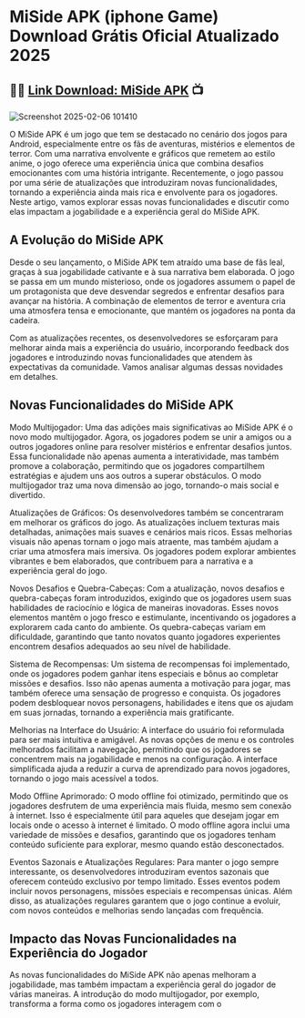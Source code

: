 # MiSide APK (iphone Game) Download Grátis Oficial Atualizado 2025
## 🌈📲 [Link Download: MiSide APK](https://apksil.com/miside-apk/) 📺
![Screenshot 2025-02-06 101410](https://github.com/user-attachments/assets/7596754f-ff11-47af-af4c-eb15f29d5dc1)

O MiSide APK é um jogo que tem se destacado no cenário dos jogos para Android, especialmente entre os fãs de aventuras, mistérios e elementos de terror. Com uma narrativa envolvente e gráficos que remetem ao estilo anime, o jogo oferece uma experiência única que combina desafios emocionantes com uma história intrigante. Recentemente, o jogo passou por uma série de atualizações que introduziram novas funcionalidades, tornando a experiência ainda mais rica e envolvente para os jogadores. Neste artigo, vamos explorar essas novas funcionalidades e discutir como elas impactam a jogabilidade e a experiência geral do MiSide APK.

## A Evolução do MiSide APK
Desde o seu lançamento, o MiSide APK tem atraído uma base de fãs leal, graças à sua jogabilidade cativante e à sua narrativa bem elaborada. O jogo se passa em um mundo misterioso, onde os jogadores assumem o papel de um protagonista que deve desvendar segredos e enfrentar desafios para avançar na história. A combinação de elementos de terror e aventura cria uma atmosfera tensa e emocionante, que mantém os jogadores na ponta da cadeira.

Com as atualizações recentes, os desenvolvedores se esforçaram para melhorar ainda mais a experiência do usuário, incorporando feedback dos jogadores e introduzindo novas funcionalidades que atendem às expectativas da comunidade. Vamos analisar algumas dessas novidades em detalhes.

## Novas Funcionalidades do MiSide APK
Modo Multijogador: Uma das adições mais significativas ao MiSide APK é o novo modo multijogador. Agora, os jogadores podem se unir a amigos ou a outros jogadores online para resolver mistérios e enfrentar desafios juntos. Essa funcionalidade não apenas aumenta a interatividade, mas também promove a colaboração, permitindo que os jogadores compartilhem estratégias e ajudem uns aos outros a superar obstáculos. O modo multijogador traz uma nova dimensão ao jogo, tornando-o mais social e divertido.

Atualizações de Gráficos: Os desenvolvedores também se concentraram em melhorar os gráficos do jogo. As atualizações incluem texturas mais detalhadas, animações mais suaves e cenários mais ricos. Essas melhorias visuais não apenas tornam o jogo mais atraente, mas também ajudam a criar uma atmosfera mais imersiva. Os jogadores podem explorar ambientes vibrantes e bem elaborados, que contribuem para a narrativa e a experiência geral do jogo.

Novos Desafios e Quebra-Cabeças: Com a atualização, novos desafios e quebra-cabeças foram introduzidos, exigindo que os jogadores usem suas habilidades de raciocínio e lógica de maneiras inovadoras. Esses novos elementos mantêm o jogo fresco e estimulante, incentivando os jogadores a explorarem cada canto do ambiente. Os quebra-cabeças variam em dificuldade, garantindo que tanto novatos quanto jogadores experientes encontrem desafios adequados ao seu nível de habilidade.

Sistema de Recompensas: Um sistema de recompensas foi implementado, onde os jogadores podem ganhar itens especiais e bônus ao completar missões e desafios. Isso não apenas aumenta a motivação para jogar, mas também oferece uma sensação de progresso e conquista. Os jogadores podem desbloquear novos personagens, habilidades e itens que os ajudam em suas jornadas, tornando a experiência mais gratificante.

Melhorias na Interface do Usuário: A interface do usuário foi reformulada para ser mais intuitiva e amigável. As novas opções de menu e os controles melhorados facilitam a navegação, permitindo que os jogadores se concentrem mais na jogabilidade e menos na configuração. A interface simplificada ajuda a reduzir a curva de aprendizado para novos jogadores, tornando o jogo mais acessível a todos.

Modo Offline Aprimorado: O modo offline foi otimizado, permitindo que os jogadores desfrutem de uma experiência mais fluida, mesmo sem conexão à internet. Isso é especialmente útil para aqueles que desejam jogar em locais onde o acesso à internet é limitado. O modo offline agora inclui uma variedade de missões e desafios, garantindo que os jogadores tenham conteúdo suficiente para explorar, mesmo quando estão desconectados.

Eventos Sazonais e Atualizações Regulares: Para manter o jogo sempre interessante, os desenvolvedores introduziram eventos sazonais que oferecem conteúdo exclusivo por tempo limitado. Esses eventos podem incluir novos personagens, missões especiais e recompensas únicas. Além disso, as atualizações regulares garantem que o jogo continue a evoluir, com novos conteúdos e melhorias sendo lançadas com frequência.

## Impacto das Novas Funcionalidades na Experiência do Jogador
As novas funcionalidades do MiSide APK não apenas melhoram a jogabilidade, mas também impactam a experiência geral do jogador de várias maneiras. A introdução do modo multijogador, por exemplo, transforma a forma como os jogadores interagem com o
